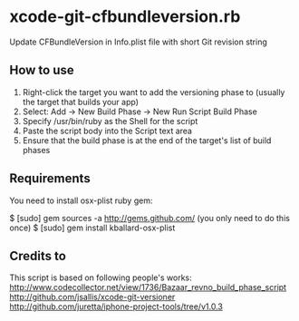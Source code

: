 xcode-git-cfbundleversion.rb
============================

Update CFBundleVersion in Info.plist file with short Git revision string

How to use
----------

1. Right-click the target you want to add the versioning phase to (usually the target that builds your app)
2. Select: Add -> New Build Phase -> New Run Script Build Phase
3. Specify /usr/bin/ruby as the Shell for the script
4. Paste the script body into the Script text area
5. Ensure that the build phase is at the end of the target's list of build phases

Requirements
------------

You need to install osx-plist ruby gem:

$ [sudo] gem sources -a http://gems.github.com/ (you only need to do this once)
$ [sudo] gem install kballard-osx-plist

Credits to
----------

This script is based on following people's works:
http://www.codecollector.net/view/1736/Bazaar_revno_build_phase_script
http://github.com/jsallis/xcode-git-versioner
http://github.com/juretta/iphone-project-tools/tree/v1.0.3

